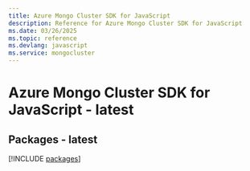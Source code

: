 ```yaml
---
title: Azure Mongo Cluster SDK for JavaScript
description: Reference for Azure Mongo Cluster SDK for JavaScript
ms.date: 03/26/2025
ms.topic: reference
ms.devlang: javascript
ms.service: mongocluster
---
```

# Azure Mongo Cluster SDK for JavaScript - latest
## Packages - latest
[!INCLUDE [packages](mongo-cluster-index.md)]